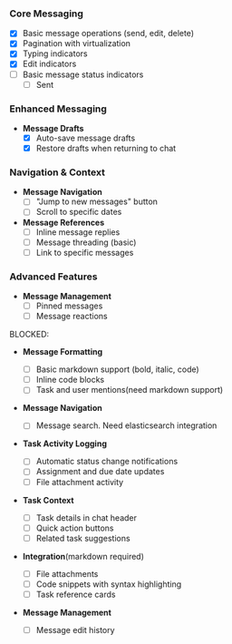 ### Core Messaging

- [x] Basic message operations (send, edit, delete)
- [x] Pagination with virtualization
- [x] Typing indicators
- [x] Edit indicators
- [ ] Basic message status indicators
    - [ ] Sent

### Enhanced Messaging

- **Message Drafts**
    - [x] Auto-save message drafts
    - [x] Restore drafts when returning to chat

### Navigation & Context

- **Message Navigation**
    - [ ] "Jump to new messages" button
    - [ ] Scroll to specific dates

- **Message References**
    - [ ] Inline message replies
    - [ ] Message threading (basic)
    - [ ] Link to specific messages

### Advanced Features

- **Message Management**
    - [ ] Pinned messages
    - [ ] Message reactions

BLOCKED:

- **Message Formatting**
    - [ ] Basic markdown support (bold, italic, code)
    - [ ] Inline code blocks
    - [ ] Task and user mentions(need markdown support)

- **Message Navigation**
    - [ ] Message search. Need elasticsearch integration

- **Task Activity Logging**
    - [ ] Automatic status change notifications
    - [ ] Assignment and due date updates
    - [ ] File attachment activity

- **Task Context**
    - [ ] Task details in chat header
    - [ ] Quick action buttons
    - [ ] Related task suggestions

- **Integration**(markdown required)

    - [ ] File attachments
    - [ ] Code snippets with syntax highlighting
    - [ ] Task reference cards

- **Message Management**
    - [ ] Message edit history

